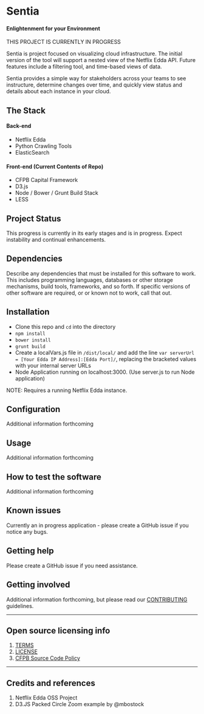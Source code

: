 
# Sentia
#### Enlightenment for your Environment
THIS PROJECT IS CURRENTLY IN PROGRESS

Sentia is project focused on visualizing cloud infrastructure. The initial version of the tool will support a nested view of the Netflix Edda API. Future features include a filtering tool, and time-based views of data.

Sentia provides a simple way for stakeholders across your teams to see instructure, determine changes over time, and quickly view status and details about each instance in your cloud.

## The Stack
#### Back-end
* Netflix Edda
* Python Crawling Tools
* ElasticSearch
#### Front-end (Current Contents of Repo)
* CFPB Capital Framework
* D3.js
* Node / Bower / Grunt Build Stack
* LESS

## Project Status
This progress is currently in its early stages and is in progress. Expect instability and continual enhancements.


## Dependencies

Describe any dependencies that must be installed for this software to work. 
This includes programming languages, databases or other storage mechanisms, build tools, frameworks, and so forth.
If specific versions of other software are required, or or known not to work, call that out.

## Installation

* Clone this repo and `cd` into the directory
* `npm install`
* `bower install`
* `grunt build`
* Create a localVars.js file in `/dist/local/` and add the line `var serverUrl = [Your Edda IP Address]:[Edda Port]/`, replacing the bracketed values with your internal server URLs
* Node Application running on localhost:3000. (Use server.js to run Node application)


NOTE: Requires a running Netflix Edda instance.

## Configuration

Additional information forthcoming

## Usage

Additional information forthcoming

## How to test the software

Additional information forthcoming

## Known issues

Currently an in progress application - please create a GitHub issue if you notice any bugs.

## Getting help

Please create a GitHub issue if you need assistance.

## Getting involved

Additional information forthcoming, but please read our [CONTRIBUTING](CONTRIBUTING.md) guidelines.


----

## Open source licensing info
1. [TERMS](TERMS.md)
2. [LICENSE](LICENSE)
3. [CFPB Source Code Policy](https://github.com/cfpb/source-code-policy/)


----

## Credits and references

1. Netflix Edda OSS Project
2. D3.JS Packed Circle Zoom example by @mbostock
